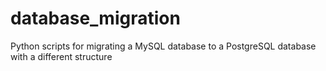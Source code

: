 # database_migration
Python scripts for migrating a MySQL database to a PostgreSQL database with a different structure
